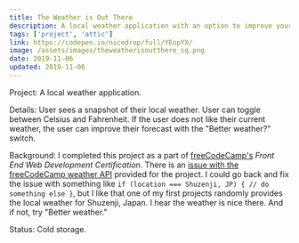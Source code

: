 ```yaml
---
title: The Weather is Out There
description: A local weather application with an option to improve your forecast
tags: ['project', 'attic']
link: https://codepen.io/nicedrop/full/YEopYX/
image: /assets/images/theweatherisoutthere_sq.png
date: 2019-11-06
updated: 2019-11-06
---
```


Project: A local weather application.

Details: User sees a snapshot of their local weather. User can toggle between Celsius and Fahrenheit. If the user does not like their current weather, the user can improve their forecast with the "Better weather?" switch.

Background: I completed this project as a part of [freeCodeCamp's](https://www.freecodecamp.org/ 'freeCodeCamp website') _Front End Web Development Certification_. There is an [issue with the freeCodeCamp weather API](https://www.freecodecamp.org/forum/t/weather-challenge-url-functioning-randomly/184650/2 'freeCodeCamp Forum post on weather API issue') provided for the project. I could go back and fix the issue with something like `if (location === Shuzenji, JP) { // do something else }`, but I like that one of my first projects randomly provides the local weather for Shuzenji, Japan. I hear the weather is nice there. And if not, try "Better weather."

Status: Cold storage.

<!END clip>
